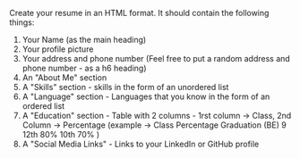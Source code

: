 Create your resume in an HTML format. It should contain the following things:

1. Your Name (as the main heading)
2. Your profile picture
3. Your address and phone number (Feel free to put a random address and phone number - as a h6 heading)
4. An "About Me" section
5. A "Skills" section - skills in the form of an unordered list
6. A "Language" section - Languages that you know in the form of an ordered list
7. A "Education" section - Table with 2 columns - 1rst column -> Class, 2nd Column -> Percentage
   (example -> Class Percentage
   Graduation (BE) 9
   12th 80%
   10th 70%
   )
8. A "Social Media Links" - Links to your LinkedIn or GitHub profile
